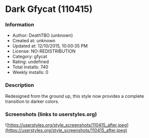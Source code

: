 # Dark Gfycat (110415)

### Information
- Author: DeathTBO (unknown)
- Created at: unknown
- Updated at: 12/10/2015, 10:00:35 PM
- License: NO-REDISTRIBUTION
- Category: gfycat
- Rating: undefined
- Total installs: 740
- Weekly installs: 0


### Description
Redesigned from the ground up, this style now provides a complete transition to darker colors.


### Screenshots (links to userstyles.org)
![https://userstyles.org/style_screenshots/110415_after.jpeg](https://userstyles.org/style_screenshots/110415_after.jpeg)


